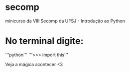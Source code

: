 # secomp
minicurso da VIII Secomp da UFSJ - Introdução ao Python

# No terminal digite:
'''python'''
'''>>> import this'''

Veja a mágica acontecer <3

